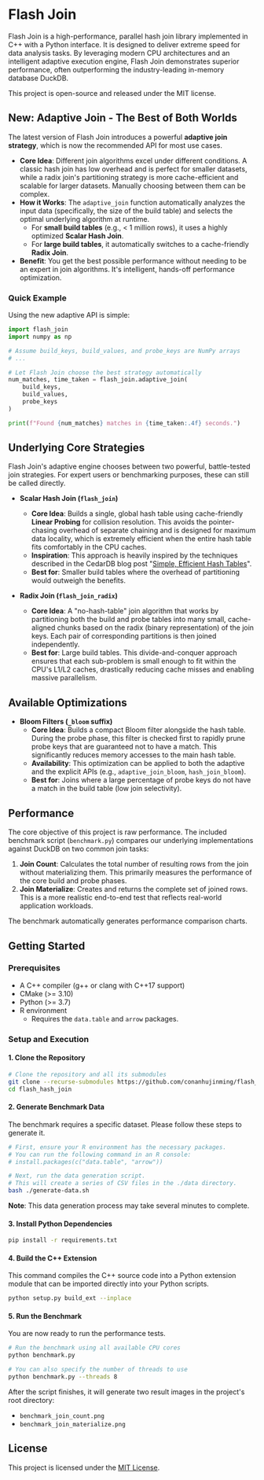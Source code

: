 # Flash Join

Flash Join is a high-performance, parallel hash join library implemented in C++ with a Python interface. It is designed to deliver extreme speed for data analysis tasks. By leveraging modern CPU architectures and an intelligent adaptive execution engine, Flash Join demonstrates superior performance, often outperforming the industry-leading in-memory database DuckDB.

This project is open-source and released under the MIT license.

## New: Adaptive Join - The Best of Both Worlds

The latest version of Flash Join introduces a powerful **adaptive join strategy**, which is now the recommended API for most use cases.

-   **Core Idea**: Different join algorithms excel under different conditions. A classic hash join has low overhead and is perfect for smaller datasets, while a radix join's partitioning strategy is more cache-efficient and scalable for larger datasets. Manually choosing between them can be complex.
-   **How it Works**: The `adaptive_join` function automatically analyzes the input data (specifically, the size of the build table) and selects the optimal underlying algorithm at runtime.
    -   For **small build tables** (e.g., < 1 million rows), it uses a highly optimized **Scalar Hash Join**.
    -   For **large build tables**, it automatically switches to a cache-friendly **Radix Join**.
-   **Benefit**: You get the best possible performance without needing to be an expert in join algorithms. It's intelligent, hands-off performance optimization.

### Quick Example

Using the new adaptive API is simple:

```python
import flash_join
import numpy as np

# Assume build_keys, build_values, and probe_keys are NumPy arrays
# ...

# Let Flash Join choose the best strategy automatically
num_matches, time_taken = flash_join.adaptive_join(
    build_keys, 
    build_values, 
    probe_keys
)

print(f"Found {num_matches} matches in {time_taken:.4f} seconds.")
```

## Underlying Core Strategies

Flash Join's adaptive engine chooses between two powerful, battle-tested join strategies. For expert users or benchmarking purposes, these can still be called directly.

*   **Scalar Hash Join (`flash_join`)**
    *   **Core Idea**: Builds a single, global hash table using cache-friendly **Linear Probing** for collision resolution. This avoids the pointer-chasing overhead of separate chaining and is designed for maximum data locality, which is extremely efficient when the entire hash table fits comfortably in the CPU caches.
    *   **Inspiration**: This approach is heavily inspired by the techniques described in the CedarDB blog post "[Simple, Efficient Hash Tables](https://cedardb.com/blog/simple_efficient_hash_tables/)".
    *   **Best for**: Smaller build tables where the overhead of partitioning would outweigh the benefits.

*   **Radix Join (`flash_join_radix`)**
    *   **Core Idea**: A "no-hash-table" join algorithm that works by partitioning both the build and probe tables into many small, cache-aligned chunks based on the radix (binary representation) of the join keys. Each pair of corresponding partitions is then joined independently.
    *   **Best for**: Large build tables. This divide-and-conquer approach ensures that each sub-problem is small enough to fit within the CPU's L1/L2 caches, drastically reducing cache misses and enabling massive parallelism.

## Available Optimizations

*   **Bloom Filters (`_bloom` suffix)**
    *   **Core Idea**: Builds a compact Bloom filter alongside the hash table. During the probe phase, this filter is checked first to rapidly prune probe keys that are guaranteed not to have a match. This significantly reduces memory accesses to the main hash table.
    *   **Availability**: This optimization can be applied to both the adaptive and the explicit APIs (e.g., `adaptive_join_bloom`, `hash_join_bloom`).
    *   **Best for**: Joins where a large percentage of probe keys do not have a match in the build table (low join selectivity).

## Performance

The core objective of this project is raw performance. The included benchmark script (`benchmark.py`) compares our underlying implementations against DuckDB on two common join tasks:

1.  **Join Count**: Calculates the total number of resulting rows from the join without materializing them. This primarily measures the performance of the core build and probe phases.
2.  **Join Materialize**: Creates and returns the complete set of joined rows. This is a more realistic end-to-end test that reflects real-world application workloads.

The benchmark automatically generates performance comparison charts.

## Getting Started

### Prerequisites
- A C++ compiler (g++ or clang with C++17 support)
- CMake (>= 3.10)
- Python (>= 3.7)
- R environment
  - Requires the `data.table` and `arrow` packages.

### Setup and Execution

#### 1. Clone the Repository
```bash
# Clone the repository and all its submodules
git clone --recurse-submodules https://github.com/conanhujinming/flash_hash_join.git
cd flash_hash_join
```

#### 2. Generate Benchmark Data
The benchmark requires a specific dataset. Please follow these steps to generate it.

```bash
# First, ensure your R environment has the necessary packages.
# You can run the following command in an R console:
# install.packages(c("data.table", "arrow"))

# Next, run the data generation script.
# This will create a series of CSV files in the ./data directory.
bash ./generate-data.sh
```
**Note**: This data generation process may take several minutes to complete.

#### 3. Install Python Dependencies
```bash
pip install -r requirements.txt
```

#### 4. Build the C++ Extension
This command compiles the C++ source code into a Python extension module that can be imported directly into your Python scripts.
```bash
python setup.py build_ext --inplace
```

#### 5. Run the Benchmark
You are now ready to run the performance tests.

```bash
# Run the benchmark using all available CPU cores
python benchmark.py

# You can also specify the number of threads to use
python benchmark.py --threads 8
```
After the script finishes, it will generate two result images in the project's root directory:
- `benchmark_join_count.png`
- `benchmark_join_materialize.png`

## License

This project is licensed under the [MIT License](LICENSE).
